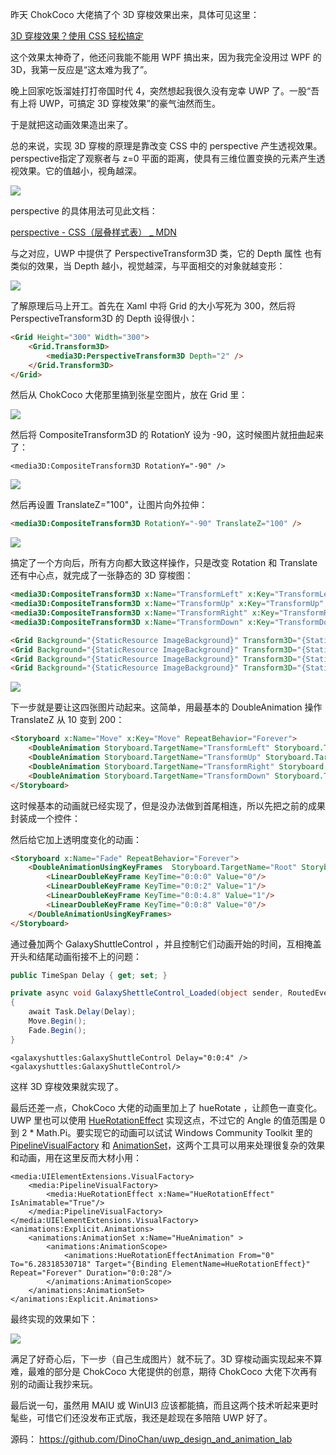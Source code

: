 昨天 ChokCoco 大佬搞了个 3D 穿梭效果出来，具体可见这里：

[3D 穿梭效果？使用 CSS 轻松搞定](https://www.cnblogs.com/coco1s/p/15532217.html)

这个效果太神奇了，他还问我能不能用 WPF 搞出来，因为我完全没用过 WPF 的 3D，我第一反应是“这太难为我了”。

晚上回家吃饭溜娃打打帝国时代 4，突然想起我很久没有宠幸 UWP 了。一股“吾有上将 UWP，可搞定 3D 穿梭效果”的豪气油然而生。

于是就把这动画效果造出来了。

总的来说，实现 3D 穿梭的原理是靠改变 CSS 中的 perspective 产生透视效果。perspective指定了观察者与 z=0 平面的距离，使具有三维位置变换的元素产生透视效果。它的值越小，视角越深。

![](https://img1.d9tools.com/2022/02/1001.png)

perspective 的具体用法可见此文档：

[perspective - CSS（层叠样式表） _ MDN](https://developer.mozilla.org/zh-CN/docs/Web/CSS/perspective)

与之对应，UWP 中提供了 PerspectiveTransform3D 类，它的 Depth 属性 也有类似的效果，当 Depth 越小，视觉越深，与平面相交的对象就越变形：

![](https://img1.d9tools.com/2022/02/1002.gif)

了解原理后马上开工。首先在 Xaml 中将 Grid 的大小写死为 300，然后将 PerspectiveTransform3D 的 Depth 设得很小：

```html
<Grid Height="300" Width="300">
    <Grid.Transform3D>
        <media3D:PerspectiveTransform3D Depth="2" />
    </Grid.Transform3D>
</Grid>
```

然后从 ChokCoco 大佬那里搞到张星空图片，放在 Grid 里：

![](https://img1.d9tools.com/2022/02/1003.png)

然后将 CompositeTransform3D 的 RotationY 设为 -90，这时候图片就扭曲起来了：

```
<media3D:CompositeTransform3D RotationY="-90" />
```

![](https://img1.d9tools.com/2022/02/1004.png)

然后再设置 TranslateZ="100"，让图片向外拉伸：

```html
<media3D:CompositeTransform3D RotationY="-90" TranslateZ="100" />
```

![](https://img1.d9tools.com/2022/02/1005.png)

搞定了一个方向后，所有方向都大致这样操作，只是改变 Rotation 和 Translate 还有中心点，就完成了一张静态的 3D 穿梭图：

```html
<media3D:CompositeTransform3D x:Name="TransformLeft" x:Key="TransformLeft" RotationY="-90" TranslateZ="100" />
<media3D:CompositeTransform3D x:Name="TransformUp" x:Key="TransformUp" RotationX="90" TranslateZ="50" />
<media3D:CompositeTransform3D x:Name="TransformRight" x:Key="TransformRight" RotationY="90" CenterX="300" TranslateZ="50"/>
<media3D:CompositeTransform3D x:Name="TransformDown" x:Key="TransformDown" RotationX="-90" CenterY="300" TranslateZ="50" />

<Grid Background="{StaticResource ImageBackground}" Transform3D="{StaticResource TransformLeft}" />
<Grid Background="{StaticResource ImageBackground}" Transform3D="{StaticResource TransformUp}" />
<Grid Background="{StaticResource ImageBackground}" Transform3D="{StaticResource TransformRight}" />
<Grid Background="{StaticResource ImageBackground}" Transform3D="{StaticResource TransformDown}" />
```

![](https://img1.d9tools.com/2022/02/1006.png)

下一步就是要让这四张图片动起来。这简单，用最基本的 DoubleAnimation 操作TranslateZ 从 10 变到 200：

```html
<Storyboard x:Name="Move" x:Key="Move" RepeatBehavior="Forever">
    <DoubleAnimation Storyboard.TargetName="TransformLeft" Storyboard.TargetProperty="TranslateZ" From="10" To="200" Duration="0:0:8"/>
    <DoubleAnimation Storyboard.TargetName="TransformUp" Storyboard.TargetProperty="TranslateZ" From="10" To="200" Duration="0:0:8"/>
    <DoubleAnimation Storyboard.TargetName="TransformRight" Storyboard.TargetProperty="TranslateZ" From="10" To="200" Duration="0:0:8"/>
    <DoubleAnimation Storyboard.TargetName="TransformDown" Storyboard.TargetProperty="TranslateZ" From="10" To="200" Duration="0:0:8"/>
</Storyboard>
```

这时候基本的动画就已经实现了，但是没办法做到首尾相连，所以先把之前的成果封装成一个控件：

然后给它加上透明度变化的动画：

```html
<Storyboard x:Name="Fade" RepeatBehavior="Forever">
    <DoubleAnimationUsingKeyFrames  Storyboard.TargetName="Root" Storyboard.TargetProperty="Opacity" Duration="0:0:8"  >
        <LinearDoubleKeyFrame KeyTime="0:0:0" Value="0"/>
        <LinearDoubleKeyFrame KeyTime="0:0:2" Value="1"/>
        <LinearDoubleKeyFrame KeyTime="0:0:4.8" Value="1"/>
        <LinearDoubleKeyFrame KeyTime="0:0:8" Value="0"/>
    </DoubleAnimationUsingKeyFrames>
</Storyboard>
```

通过叠加两个 GalaxyShuttleControl ，并且控制它们动画开始的时间，互相掩盖开头和结尾动画衔接不上的问题：

```C#
public TimeSpan Delay { get; set; }

private async void GalaxyShettleControl_Loaded(object sender, RoutedEventArgs e)
{
    await Task.Delay(Delay);
    Move.Begin();
    Fade.Begin();
}
```

```
<galaxyshuttles:GalaxyShuttleControl Delay="0:0:4" />
<galaxyshuttles:GalaxyShuttleControl/>
```

这样 3D 穿梭效果就实现了。

最后还差一点，ChokCoco 大佬的动画里加上了 hueRotate ，让颜色一直变化。UWP 里也可以使用 [HueRotationEffect](http://microsoft.github.io/Win2D/WinUI2/html/T_Microsoft_Graphics_Canvas_Effects_HueRotationEffect.htm) 实现这点，不过它的 Angle 的值范围是 0 到 2 * Math.Pi。要实现它的动画可以试试 Windows Community Toolkit 里的 [PipelineVisualFactory](https://docs.microsoft.com/zh-cn/windows/communitytoolkit/brushes/pipelinevisualfactory) 和 [AnimationSet](https://docs.microsoft.com/zh-cn/windows/communitytoolkit/animations/animationset)，这两个工具可以用来处理很复杂的效果和动画，用在这里反而大材小用：

```
<media:UIElementExtensions.VisualFactory>
    <media:PipelineVisualFactory>
        <media:HueRotationEffect x:Name="HueRotationEffect" IsAnimatable="True"/>
    </media:PipelineVisualFactory>
</media:UIElementExtensions.VisualFactory>
<animations:Explicit.Animations>
    <animations:AnimationSet x:Name="HueAnimation" >
        <animations:AnimationScope>
            <animations:HueRotationEffectAnimation From="0" To="6.28318530718" Target="{Binding ElementName=HueRotationEffect}"  Repeat="Forever" Duration="0:0:28"/>
        </animations:AnimationScope>
    </animations:AnimationSet>
</animations:Explicit.Animations>
```

最终实现的效果如下：

![](https://img1.d9tools.com/2022/02/1007.gif)

满足了好奇心后，下一步（自己生成图片）就不玩了。3D 穿梭动画实现起来不算难，最难的部分是 ChokCoco 大佬提供的创意，期待 ChokCoco 大佬下次再有别的动画让我抄来玩。

最后说一句，虽然用 MAIU 或 WinUI3 应该都能搞，而且这两个技术听起来更时髦些，可惜它们还没发布正式版，我还是趁现在多陪陪 UWP 好了。

源码： https://github.com/DinoChan/uwp_design_and_animation_lab